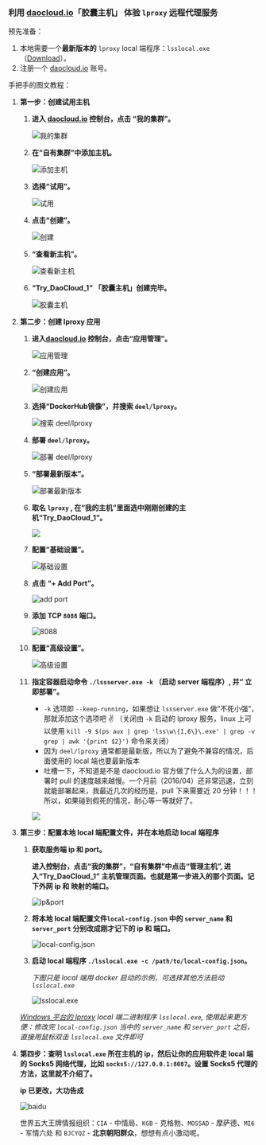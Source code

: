 ### 利用 [daocloud.io](https://www.daocloud.io/)「胶囊主机」 体验 `lproxy` 远程代理服务

预先准备：

1. 本地需要一个**最新版本的** `lproxy` local 端程序：`lsslocal.exe` （[Download](https://github.com/DD-L/lproxy/releases)）。
2. 注册一个 [daocloud.io](https://www.daocloud.io/) 账号。

手把手的图文教程：

1. **第一步：创建试用主机**

	1. **进入 [daocloud.io](https://www.daocloud.io/) 控制台，点击 “我的集群”。**

		![我的集群](https://github.com/DD-L/DailyNotes/raw/master/lproxy/demo_on_daocloud/1.png)

	2. **在“自有集群”中添加主机。**

		![添加主机](https://github.com/DD-L/DailyNotes/raw/master/lproxy/demo_on_daocloud//2.png)

	3. **选择“试用”。**

		 ![试用](https://github.com/DD-L/DailyNotes/raw/master/lproxy/demo_on_daocloud/3.png)

	4. **点击“创建”。**

		![创建](https://github.com/DD-L/DailyNotes/raw/master/lproxy/demo_on_daocloud//4.png)

	5. **“查看新主机”。**

		![查看新主机](https://github.com/DD-L/DailyNotes/raw/master/lproxy/demo_on_daocloud/5.png)

	6. **“Try_DaoCloud_1” 「胶囊主机」创建完毕。**

		![胶囊主机](https://github.com/DD-L/DailyNotes/raw/master/lproxy/demo_on_daocloud/6.png)

2. **第二步：创建 lproxy 应用**

	1. **进入[daocloud.io](https://www.daocloud.io/) 控制台，点击“应用管理”。**

		![应用管理](https://github.com/DD-L/DailyNotes/raw/master/lproxy/demo_on_daocloud/7.png)

	2. **“创建应用”。**

		![创建应用](https://github.com/DD-L/DailyNotes/raw/master/lproxy/demo_on_daocloud/8.png)

	3. **选择“DockerHub镜像”，并搜索 `deel/lproxy`。**

		![搜索 deel/lproxy](https://github.com/DD-L/DailyNotes/raw/master/lproxy/demo_on_daocloud/9.png)

	4. **部署 `deel/lproxy`。**

		![部署 deel/lproxy](./10.png)

	5. **“部署最新版本”。**

		![部署最新版本](https://github.com/DD-L/DailyNotes/raw/master/lproxy/demo_on_daocloud/11.png)

	6. **取名 `lproxy` , 在“我的主机”里面选中刚刚创建的主机“Try_DaoCloud_1”。**

		![](https://github.com/DD-L/DailyNotes/raw/master/lproxy/demo_on_daocloud/12.png)

	7. **配置“基础设置”。**

		![基础设置](https://github.com/DD-L/DailyNotes/raw/master/lproxy/demo_on_daocloud/13.png)

	8. **点击 “+ Add Port”。**

		![add port](https://github.com/DD-L/DailyNotes/raw/master/lproxy/demo_on_daocloud/14.png)

	9. **添加 TCP `8088` 端口。**

		![8088](https://github.com/DD-L/DailyNotes/raw/master/lproxy/demo_on_daocloud/15.png)

	10. **配置“高级设置”。**

		![高级设置](https://github.com/DD-L/DailyNotes/raw/master/lproxy/demo_on_daocloud/16.png)

	11. **指定容器启动命令 `./lssserver.exe -k` （启动 server 端程序）, 并“ 立即部署”。**

		* `-k` 选项即 `--keep-running`，如果想让 `lssserver.exe` 做“不死小强”，那就添加这个选项吧 :v: （关闭由 `-k` 启动的 lproxy 服务，linux 上可以使用 `kill -9 $(ps aux | grep 'lss\w\{1,6\}\.exe' | grep -v grep | awk '{print $2}')` 命令来关闭）
		*  因为 `deel/lproxy` 通常都是最新版，所以为了避免不兼容的情况，后面使用的 local 端也要最新版本
		* 吐槽一下，不知道是不是 daocloud.io 官方做了什么人为的设置，部署时 pull 的速度越来越慢。一个月前（2016/04）还非常迅速，立刻就能部署起来，我最近几次的经历是，pull 下来需要近 20 分钟！！！所以，如果碰到假死的情况，耐心等一等就好了。

		![](https://github.com/DD-L/DailyNotes/raw/master/lproxy/demo_on_daocloud/17.png)

3. **第三步：配置本地 local 端配置文件，并在本地启动 local 端程序**

	1. **获取服务端 ip 和 port。**

		**进入控制台，点击“我的集群”，“自有集群”中点击“管理主机”, 进入“Try_DaoCloud_1” 主机管理页面。也就是第一步进入的那个页面。记下外网 ip 和 映射的端口。**

		![ip&port](https://github.com/DD-L/DailyNotes/raw/master/lproxy/demo_on_daocloud/18.png)

	2. **将本地 local 端配置文件`local-config.json` 中的 `server_name` 和 `server_port` 分别改成刚才记下的 ip 和 端口。**

		![local-config.json](https://github.com/DD-L/DailyNotes/raw/master/lproxy/demo_on_daocloud/19.png)

	3. **启动 local 端程序 `./lsslocal.exe -c /path/to/local-config.json`。**

		*下图只是 local 端用 docker 启动的示例，可选择其他方法启动 `lsslocal.exe`*

		![lsslocal.exe](https://github.com/DD-L/DailyNotes/raw/master/lproxy/demo_on_daocloud/20.png)

	*[Windows 平台的 lproxy](https://github.com/DD-L/lproxy/releases) local 端二进制程序 `lsslocal.exe`, 使用起来更方便：修改完 `local-config.json` 当中的 `server_name` 和 `server_port` 之后，直接用鼠标双击 `lsslocal.exe` 文件即可*

4. **第四步：查明 `lsslocal.exe` 所在主机的 ip，然后让你的应用软件走 local 端的 Socks5 网络代理，比如 `socks5://127.0.0.1:8087`。设置 Socks5 代理的方法，这里就不介绍了。**

	**ip 已更改，大功告成**

	![baidu](https://github.com/DD-L/DailyNotes/raw/master/lproxy/demo_on_daocloud/21.png)

	世界五大王牌情报组织：`CIA` - 中情局、`KGB` - 克格勃、`MOSSAD` - 摩萨德、`MI6` - 军情六处 和 `BJCYQZ` - **北京朝阳群众**，想想有点小激动呢。

